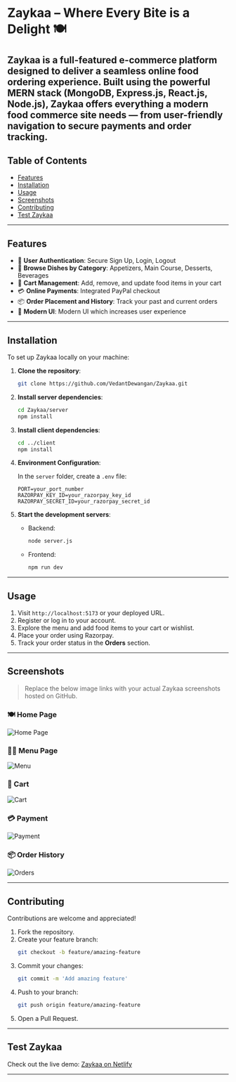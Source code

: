 # Zaykaa – Where Every Bite is a Delight 🍽️

**Zaykaa** is a full-featured e-commerce platform designed to deliver a seamless online food ordering experience. Built using the powerful **MERN stack** (MongoDB, Express.js, React.js, Node.js), Zaykaa offers everything a modern food commerce site needs — from user-friendly navigation to secure payments and order tracking.
---

## Table of Contents

- [Features](#features)
- [Installation](#installation)
- [Usage](#usage)
- [Screenshots](#screenshots)
- [Contributing](#contributing)
- [Test Zaykaa](#test-zaykaa)

---

## Features

- 🔐 **User Authentication**: Secure Sign Up, Login, Logout
- 🍱 **Browse Dishes by Category**: Appetizers, Main Course, Desserts, Beverages
- 🛒 **Cart Management**: Add, remove, and update food items in your cart
- 💳 **Online Payments**: Integrated PayPal checkout
- 📦 **Order Placement and History**: Track your past and current orders
- 📱 **Modern UI**: Modern UI which increases user experience

---

## Installation

To set up Zaykaa locally on your machine:

1. **Clone the repository**:
   ```bash
   git clone https://github.com/VedantDewangan/Zaykaa.git
   ```

2. **Install server dependencies**:
   ```bash
   cd Zaykaa/server
   npm install
   ```

3. **Install client dependencies**:
   ```bash
   cd ../client
   npm install
   ```

4. **Environment Configuration**:

   In the `server` folder, create a `.env` file:
   ```env
   PORT=your_port_number
   RAZORPAY_KEY_ID=your_razorpay_key_id
   RAZORPAY_SECRET_ID=your_razorpay_secret_id
   ```

5. **Start the development servers**:

   - Backend:
     ```bash
     node server.js
     ```
   - Frontend:
     ```bash
     npm run dev
     ```

---

## Usage

1. Visit `http://localhost:5173` or your deployed URL.
2. Register or log in to your account.
3. Explore the menu and add food items to your cart or wishlist.
4. Place your order using Razorpay.
5. Track your order status in the **Orders** section.

---

## Screenshots

> Replace the below image links with your actual Zaykaa screenshots hosted on GitHub.

### 🍽️ Home Page
![Home Page](https://github.com/VedantDewangan/Zaykaa/blob/main/screenshots/home.png?raw=true)

### 🧑‍🍳 Menu Page
![Menu](https://github.com/VedantDewangan/Zaykaa/blob/main/screenshots/menu.png?raw=true)

### 🛒 Cart
![Cart](https://github.com/VedantDewangan/Zaykaa/blob/main/screenshots/cart.png?raw=true)

### 💳 Payment
![Payment](https://github.com/VedantDewangan/Zaykaa/blob/main/screenshots/payment.png?raw=true)

### 📦 Order History
![Orders](https://github.com/VedantDewangan/Zaykaa/blob/main/screenshots/orders.png?raw=true)

---

## Contributing

Contributions are welcome and appreciated!

1. Fork the repository.
2. Create your feature branch:
   ```bash
   git checkout -b feature/amazing-feature
   ```
3. Commit your changes:
   ```bash
   git commit -m 'Add amazing feature'
   ```
4. Push to your branch:
   ```bash
   git push origin feature/amazing-feature
   ```
5. Open a Pull Request.

---

## Test Zaykaa

Check out the live demo: [Zaykaa on Netlify](https://zaykaa.netlify.app)

---
